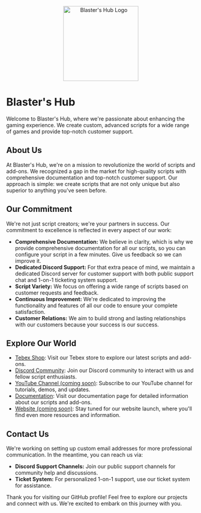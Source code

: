 <p align="center">
  <img src="https://cdn.discordapp.com/attachments/667042855214121000/1173375505643356191/DALLE_2023-11-12_19.25.15_-_finish_3.png?ex=6563ba18&is=65514518&hm=a240c1394772da38e4dc0e9d45519bfbba23e1f03e3a0f9e4a211bdef36b9dba&" alt="Blaster's Hub Logo" width="200">
</p>

# Blaster's Hub

Welcome to Blaster's Hub, where we're passionate about enhancing the gaming experience. We create custom, advanced scripts for a wide range of games and provide top-notch customer support.

## About Us

At Blaster's Hub, we're on a mission to revolutionize the world of scripts and add-ons. We recognized a gap in the market for high-quality scripts with comprehensive documentation and top-notch customer support. Our approach is simple: we create scripts that are not only unique but also superior to anything you've seen before.

## Our Commitment

We're not just script creators; we're your partners in success. Our commitment to excellence is reflected in every aspect of our work:

- **Comprehensive Documentation:** We believe in clarity, which is why we provide comprehensive documentation for all our scripts, so you can configure your script in a few minutes. Give us feedback so we can improve it.
- **Dedicated Discord Support:** For that extra peace of mind, we maintain a dedicated Discord server for customer support with both public support chat and 1-on-1 ticketing system support.
- **Script Variety:** We focus on offering a wide range of scripts based on customer requests and feedback.
- **Continuous Improvement:** We're dedicated to improving the functionality and features of all our code to ensure your complete satisfaction.
- **Customer Relations:** We aim to build strong and lasting relationships with our customers because your success is our success.

## Explore Our World

- [Tebex Shop](https://Blastershub.tebex.io/): Visit our Tebex store to explore our latest scripts and add-ons.
- [Discord Community](https://discord.gg/your-discord-link): Join our Discord community to interact with us and fellow script enthusiasts.
- [YouTube Channel (coming soon)](https://www.youtube.com/c/your-channel): Subscribe to our YouTube channel for tutorials, demos, and updates.
- [Documentation](https://your-documentation-link): Visit our documentation page for detailed information about our scripts and add-ons.
- [Website (coming soon)](https://your-website-link): Stay tuned for our website launch, where you'll find even more resources and information.

## Contact Us

We're working on setting up custom email addresses for more professional communication. In the meantime, you can reach us via:

- **Discord Support Channels:** Join our public support channels for community help and discussions.
- **Ticket System:** For personalized 1-on-1 support, use our ticket system for assistance.

Thank you for visiting our GitHub profile! Feel free to explore our projects and connect with us. We're excited to embark on this journey with you.
